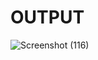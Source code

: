 # OUTPUT
![Screenshot (116)](https://github.com/aradhanayada/PW-assignment1-solution/assets/103102710/4b170fd5-e1b1-4c77-bdab-a243595ef8ad)
